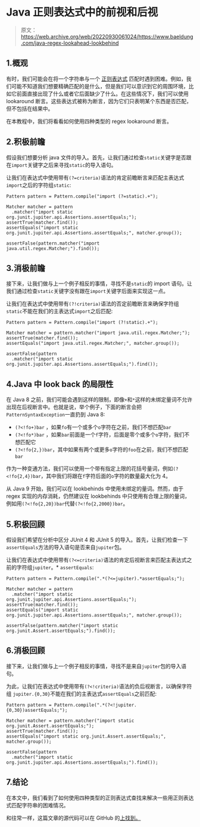 # Java 正则表达式中的前视和后视

> 原文：<https://web.archive.org/web/20220930061024/https://www.baeldung.com/java-regex-lookahead-lookbehind>

## 1.概观

有时，我们可能会在将一个字符串与一个 [正则表达式](/web/20221020160451/https://www.baeldung.com/regular-expressions-java) 匹配时遇到困难。例如，我们可能不知道我们想要精确匹配的是什么，但是我们可以意识到它的周围环境，比如它前面直接出现了什么或者它后面缺少了什么。在这些情况下，我们可以使用 lookaround 断言。这些表达式被称为断言，因为它们只表明某个东西是否匹配，但不包括在结果中。

在本教程中，我们将看看如何使用四种类型的 regex lookaround 断言。

## 2.积极前瞻

假设我们想要分析 java 文件的导入。首先，让我们通过检查`static`关键字是否跟在`import`关键字之后来寻找`static`的导入语句。

让我们在表达式中使用带有`(?=criteria)`语法的肯定前瞻断言来匹配主表达式`import`之后的字符组`static`:

```
Pattern pattern = Pattern.compile("import (?=static).+");

Matcher matcher = pattern
  .matcher("import static org.junit.jupiter.api.Assertions.assertEquals;");
assertTrue(matcher.find());
assertEquals("import static org.junit.jupiter.api.Assertions.assertEquals;", matcher.group());

assertFalse(pattern.matcher("import java.util.regex.Matcher;").find());
```

## 3.消极前瞻

接下来，让我们做与上一个例子相反的事情，寻找不是`static`的 import 语句。让我们通过检查`static`关键字没有跟在`import`关键字后面来实现这一点。

让我们在表达式中使用带有`(?!criteria)`语法的否定前瞻断言来确保字符组`static`不能在我们的主表达式`import`之后匹配:

```
Pattern pattern = Pattern.compile("import (?!static).+");

Matcher matcher = pattern.matcher("import java.util.regex.Matcher;");
assertTrue(matcher.find());
assertEquals("import java.util.regex.Matcher;", matcher.group());

assertFalse(pattern
  .matcher("import static org.junit.jupiter.api.Assertions.assertEquals;").find());
```

## 4.Java 中 look back 的局限性

在 Java 8 之前，我们可能会遇到这样的限制，即像`+`和`*`这样的未绑定量词不允许出现在后视断言中。也就是说，举个例子，下面的断言会把`PatternSyntaxException`一直扔到 Java 8:

*   `(?<!fo+)bar` ，如果`fo`有一个或多个`o`字符在之前，我们不想匹配`bar`
*   `(?<!fo*)bar` ，如果`bar`前面是一个`f`字符，后面是零个或多个`o`字符，我们不想匹配它
*   `(?<!fo{2,})bar`，其中如果有两个或更多`o`字符的`foo`在之前，我们不想匹配`bar`

作为一种变通方法，我们可以使用一个带有指定上限的花括号量词，例如`(?<!fo{2,4})bar`，其中我们将跟在`f`字符后面的`o`字符的数量最大化为 4。

从 Java 9 开始，我们可以在 lookbehinds 中使用未绑定的量词。然而，由于 regex 实现的内存消耗，仍然建议在 lookbehinds 中只使用有合理上限的量词，例如用`(?<!fo{2,20})bar`代替`(?<!fo{2,2000})bar`。

## 5.积极回顾

假设我们希望在分析中区分 JUnit 4 和 JUnit 5 的导入。首先，让我们检查一下`assertEquals`方法的导入语句是否来自`jupiter`包。

让我们在表达式中使用带有`(?<=criteria)`语法的肯定后视断言来匹配主表达式之前的字符组`jupiter`。* `assertEquals`:

```
Pattern pattern = Pattern.compile(".*(?<=jupiter).*assertEquals;");

Matcher matcher = pattern
  .matcher("import static org.junit.jupiter.api.Assertions.assertEquals;");
assertTrue(matcher.find());
assertEquals("import static org.junit.jupiter.api.Assertions.assertEquals;", matcher.group());

assertFalse(pattern.matcher("import static org.junit.Assert.assertEquals;").find());
```

## 6.消极回顾

接下来，让我们做与上一个例子相反的事情，寻找不是来自`jupiter`包的导入语句。

为此，让我们在表达式中使用带有`(?<!criteria)`语法的负后视断言，以确保字符组 `jupiter.{0,30}`不能在我们的主表达式`assertEquals`之前匹配:

```
Pattern pattern = Pattern.compile(".*(?<!jupiter.{0,30})assertEquals;");

Matcher matcher = pattern.matcher("import static org.junit.Assert.assertEquals;");
assertTrue(matcher.find());
assertEquals("import static org.junit.Assert.assertEquals;", matcher.group());

assertFalse(pattern
  .matcher("import static org.junit.jupiter.api.Assertions.assertEquals;").find());
```

## 7.结论

在本文中，我们看到了如何使用四种类型的正则表达式查找来解决一些用正则表达式匹配字符串的困难情况。

和往常一样，这篇文章的源代码可以在 GitHub 的[上找到。](https://web.archive.org/web/20221020160451/https://github.com/eugenp/tutorials/tree/master/core-java-modules/core-java-regex-2)